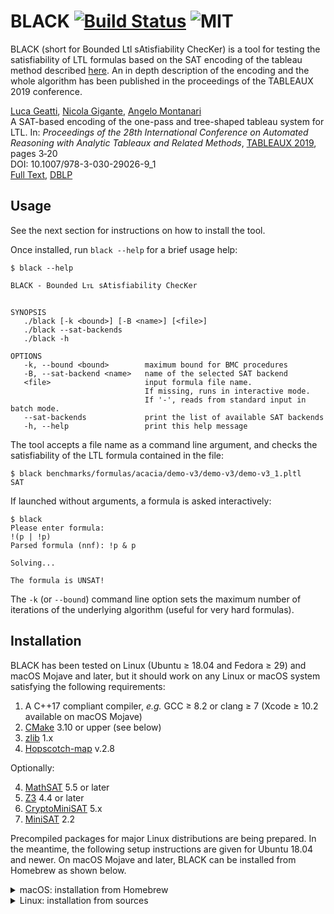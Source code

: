 # BLACK [![Build Status](https://api.cirrus-ci.com/github/black-sat/black.svg)](https://cirrus-ci.com/github/black-sat/black)  ![MIT](https://img.shields.io/badge/license-MIT-brightgreen)

BLACK (short for Bounded Ltl sAtisfiability ChecKer) is a tool for testing the
satisfiability of LTL formulas based on the SAT encoding of the tableau method
described [here][Reynolds]. An in depth description of the encoding and the
whole algorithm has been published in the proceedings of the TABLEAUX 2019 
conference.

[Luca Geatti][Geatti], [Nicola Gigante][Gigante], [Angelo Montanari][Montanari]  
A SAT-based encoding of the one-pass and tree-shaped tableau system for LTL. 
In: *Proceedings of the 28th International Conference on Automated Reasoning with 
Analytic Tableaux and Related Methods*, [TABLEAUX 2019][Tableaux], pages 3‑20  
DOI: 10.1007/978-3-030-29026-9_1  
[Full Text][Paper], [DBLP][DBLP]

## Usage

See the next section for instructions on how to install the tool.

Once installed, run `black --help` for a brief usage help:
```
$ black --help

BLACK - Bounded Lᴛʟ sAtisfiability ChecKer


SYNOPSIS
   ./black [-k <bound>] [-B <name>] [<file>]
   ./black --sat-backends
   ./black -h

OPTIONS
   -k, --bound <bound>        maximum bound for BMC procedures
   -B, --sat-backend <name>   name of the selected SAT backend
   <file>                     input formula file name.
                              If missing, runs in interactive mode.
                              If '-', reads from standard input in batch mode.
   --sat-backends             print the list of available SAT backends
   -h, --help                 print this help message
```

The tool accepts a file name as a command line argument, and checks the 
satisfiability of the LTL formula contained in the file:

```
$ black benchmarks/formulas/acacia/demo-v3/demo-v3/demo-v3_1.pltl 
SAT
```

If launched without arguments, a formula is asked interactively:

```
$ black
Please enter formula: 
!(p | !p)
Parsed formula (nnf): !p & p

Solving...

The formula is UNSAT!
```

The `-k` (or `--bound`) command line option sets the maximum
number of iterations of the underlying algorithm (useful for very hard formulas).

## Installation

BLACK has been tested on Linux (Ubuntu ≥ 18.04 and Fedora ≥ 29) and macOS Mojave
and later, but it should work on any Linux or macOS system satisfying the
following requirements:
1. A C++17 compliant compiler, *e.g.* GCC ≥ 8.2 or clang ≥ 7
    (Xcode ≥ 10.2 available on macOS Mojave)
2. [CMake][CMake] 3.10 or upper (see below)
3. [zlib][zlib] 1.x
3. [Hopscotch-map][hopscotch] v.2.8

Optionally:

4. [MathSAT][MathSAT] 5.5 or later
5. [Z3][Z3] 4.4 or later
5. [CryptoMiniSAT][CMS] 5.x
6. [MiniSAT][MiniSAT] 2.2

Precompiled packages for major Linux distributions are being prepared. In the
meantime, the following setup instructions are given for Ubuntu 18.04 and newer.
On macOS Mojave and later, BLACK can be installed from Homebrew as shown below.

<details>
  <summary>macOS: installation from Homebrew</summary>
  
  Make sure to have installed the [Homebrew][Homebrew] package manager as
  explained on their website (very easy single-command installation). Then,
  install BLACK as follows:
  ```
  $ brew tap black-sat/black
  $ brew install black
  ```
</details>

<details>
<summary>Linux: installation from sources</summary>

### Installing dependencies

<details>
<summary>Ubuntu ≥ 20.04 and other Debian-based distributions</summary>
On Ubuntu ≥ 20.04, install the required packages with `apt` as follows:

```
$ sudo apt install build-essential git gcc g++ cmake libtsl-hopscotch-map-dev libz-dev libfmt-dev
```
</details>
<details>
<summary>Fedora ≥ 29 and other RedHat-based distributions</summary>

On Fedora ≥ 29, install the required packages with `yum` as follows:
```
$ sudo yum install gcc gcc-c++ make cmake zlib-devel git
```
and then, install from source the `hopscotch-map` library, which is not available
as a precompiled `.rpm` package:
```
$ git clone https://github.com/Tessil/hopscotch-map.git
$ cd hopscotch-map
$ git checkout v2.3.0
$ cmake .
$ make install
```
</details>


### Compilation
1. Clone the repository and `cd` into the source directory:
   ```
   $ git clone https://github.com/black-sat/black.git
   $ cd black
   ```
2. <details><summary><strong>Optional</strong> Additional SAT backends</summary>
    The default backend SAT solver is Glucose, which is built into
   BLACK's sources and does not need to be installed separately. 
   
   The MiniSAT, CryptoMiniSAT, and Z3 backends will be automatically if their
   installation is found on the system.  
   
   To enable the MathSAT backend and install its dependencies, proceed as follows:
   <details>
   <summary>On Ubuntu and other Debian-based distributions</summary>

   ```
   $ sudo apt install libgmp-dev
   $ ./download-mathsat5.sh
   ```
   </details>
   <details>
   <summary>On Fedora and other Red Hat-based distributions</summary>

   ```
   $ sudo yum install gmp-devel gmp-c++
   $ ./download-mathsat5.sh
   ```
   </details>
   </details>

3. Create a `build` directory and `cd` into it:
   ```
   $ mkdir build && cd build
   ```
4. Run `cmake` inside the `build` directory.
   ```
   $ cmake ..
   ```
5. Build
   ```
   $ make
   ```
6. Run the tests if you want to make sure everything worked properly  
   ```
   $ make test
   ```
7. Install (usually requires administrator privileges)
   ```
   $ make install
   ```
</details>

[Reynolds]: https://arxiv.org/abs/1609.04102
[CMake]: https://cmake.org
[zlib]: https://zlib.net/
[hopscotch]: https://github.com/Tessil/hopscotch-map
[CMS]: https://github.com/msoos/cryptominisat
[MiniSAT]: http://minisat.se/
[Z3]: https://github.com/Z3Prover/z3
[MathSAT]: http://mathsat.fbk.eu
[Homebrew]: https://brew.sh
[Geatti]: https://users.dimi.uniud.it/~luca.geatti
[Gigante]: https://users.dimi.uniud.it/~nicola.gigante
[Montanari]: https://users.dimi.uniud.it/~angelo.montanari
[Tableaux]: https://tableaux2019.org/
[Paper]: https://users.dimi.uniud.it/~nicola.gigante/papers/GeattiGM19.pdf
[DBLP]: https://dblp.org/rec/conf/tableaux/GeattiGM19.html